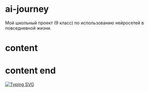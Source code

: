 # ai-journey
Мой школьный проект (9 класс) по использованию нейросетей в повседневной жизни.

# content

# content end

[![Typing SVG](https://readme-typing-svg.herokuapp.com?color=%2336BCF7&lines=Computer+science+student)](https://git.io/typing-svg)
